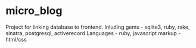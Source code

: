 # micro_blog
Project for linking database to frontend. Inluding gems - sqlite3, ruby, rake, sinatra, postgresql, activerecord
Languages - ruby, javascript
markup - html/css
